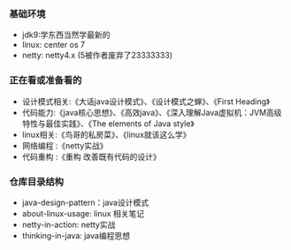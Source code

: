 ### 基础环境
- jdk9:学东西当然学最新的
- linux: center os 7 
- netty: netty4.x (5被作者废弃了23333333)


### 正在看或准备看的  
-  设计模式相关:《大话java设计模式》、《设计模式之蝉》、《First Heading》   
-  代码能力:《java核心思想》、《高效java》、《深入理解Java虚拟机：JVM高级特性与最佳实践》、《The elements of Java style》    
-  linux相关:《鸟哥的私房菜》、《linux就该这么学》      
-  网络编程 :《netty实战》       
-  代码重构 :《重构 改善既有代码的设计》     

### 仓库目录结构
- java-design-pattern：java设计模式
- about-linux-usage: linux 相关笔记
- netty-in-action: netty实战
- thinking-in-java: java编程思想
